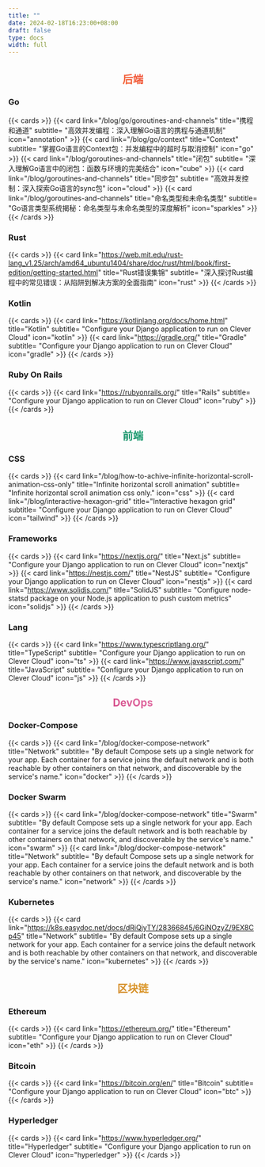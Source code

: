 ```yaml
---
title: ""
date: 2024-02-18T16:23:00+08:00
draft: false
type: docs
width: full
---
```


<!--{{< animation type="sun" >}}-->

<h2 align="center" style="background: linear-gradient(45deg, #ff8a00, #e52e71);font-weight: bolder;background-clip: text;color: transparent;">后端</h2>

### Go
{{< cards >}}
  {{< card link="/blog/go/goroutines-and-channels" title="携程和通道" subtitle= "高效并发编程：深入理解Go语言的携程与通道机制" icon="annotation" >}}
  {{< card link="/blog/go/context" title="Context" subtitle= "掌握Go语言的Context包：并发编程中的超时与取消控制" icon="go" >}}
  {{< card link="/blog/goroutines-and-channels" title="闭包" subtitle= "深入理解Go语言中的闭包：函数与环境的完美结合" icon="cube" >}}
  {{< card link="/blog/goroutines-and-channels" title="同步包" subtitle= "高效并发控制：深入探索Go语言的sync包" icon="cloud" >}}
  {{< card link="/blog/goroutines-and-channels" title="命名类型和未命名类型" subtitle= "Go语言类型系统揭秘：命名类型与未命名类型的深度解析" icon="sparkles" >}}
{{< /cards >}}

### Rust
{{< cards >}}
  {{< card link="https://web.mit.edu/rust-lang_v1.25/arch/amd64_ubuntu1404/share/doc/rust/html/book/first-edition/getting-started.html" title="Rust错误集锦" subtitle= "深入探讨Rust编程中的常见错误：从陷阱到解决方案的全面指南" icon="rust" >}}
{{< /cards >}}

### Kotlin
{{< cards >}}
  {{< card link="https://kotlinlang.org/docs/home.html" title="Kotlin" subtitle= "Configure your Django application to run on Clever Cloud" icon="kotlin" >}}
  {{< card link="https://gradle.org/" title="Gradle" subtitle= "Configure your Django application to run on Clever Cloud" icon="gradle" >}}
{{< /cards >}}
### Ruby On Rails
{{< cards >}}
  {{< card link="https://rubyonrails.org/" title="Rails" subtitle= "Configure your Django application to run on Clever Cloud" icon="ruby" >}}
{{< /cards >}}

<h2 align="center" style="background: linear-gradient(45deg, #065f46, #34d399);font-weight: bolder;background-clip: text;color: transparent;">前端</h2>

### CSS
{{< cards >}}
  {{< card link="/blog/how-to-achive-infinite-horizontal-scroll-animation-css-only" title="Infinite horizontal scroll animation" subtitle= "Infinite horizontal scroll animation css only." icon="css" >}}
  {{< card link="/blog/interactive-hexagon-grid" title="Interactive hexagon grid" subtitle= "Configure your Django application to run on Clever Cloud" icon="tailwind" >}}
{{< /cards >}}

### Frameworks
{{< cards >}}
  {{< card link="https://nextjs.org/" title="Next.js" subtitle= "Configure your Django application to run on Clever Cloud" icon="nextjs" >}}
  {{< card link="https://nestjs.com/" title="NestJS" subtitle= "Configure your Django application to run on Clever Cloud" icon="nestjs" >}}
  {{< card link="https://www.solidjs.com/" title="SolidJS" subtitle= "Configure node-statsd package on your Node.js application to push custom metrics" icon="solidjs" >}}
{{< /cards >}}

### Lang
{{< cards >}}
  {{< card link="https://www.typescriptlang.org/" title="TypeScript" subtitle= "Configure your Django application to run on Clever Cloud" icon="ts" >}}
  {{< card link="https://www.javascript.com/" title="JavaScript" subtitle= "Configure your Django application to run on Clever Cloud" icon="js" >}}
{{< /cards >}}

<h2 align="center" style="background: linear-gradient(45deg, #be185d, #f9a8d4);font-weight: bolder;background-clip: text;color: transparent;">DevOps</h2>

### <a href="https://docs.docker.com/compose/networking/" style="text-decoration:none;">Docker-Compose</a>
{{< cards >}}
  {{< card link="/blog/docker-compose-network" title="Network" subtitle= "By default Compose sets up a single network for your app. Each container for a service joins the default network and is both reachable by other containers on that network, and discoverable by the service's name." icon="docker" >}}
{{< /cards >}}

### <a href="https://docs.docker.com/engine/swarm/" style="text-decoration:none;">Docker Swarm</a> 
{{< cards >}}
  {{< card link="/blog/docker-compose-network" title="Swarm" subtitle= "By default Compose sets up a single network for your app. Each container for a service joins the default network and is both reachable by other containers on that network, and discoverable by the service's name." icon="swarm" >}}
  {{< card link="/blog/docker-compose-network" title="Network" subtitle= "By default Compose sets up a single network for your app. Each container for a service joins the default network and is both reachable by other containers on that network, and discoverable by the service's name." icon="network" >}}
{{< /cards >}}

### Kubernetes
{{< cards >}}
  {{< card link="https://k8s.easydoc.net/docs/dRiQjyTY/28366845/6GiNOzyZ/9EX8Cp45" title="Network" subtitle= "By default Compose sets up a single network for your app. Each container for a service joins the default network and is both reachable by other containers on that network, and discoverable by the service's name." icon="kubernetes" >}}
{{< /cards >}}

<h2 align="center" style="background: linear-gradient(45deg, #b45309, #fcd34d);font-weight: bolder;background-clip: text;color: transparent;">区块链</h2>

### Ethereum
{{< cards >}}
  {{< card link="https://ethereum.org/" title="Ethereum" subtitle= "Configure your Django application to run on Clever Cloud" icon="eth" >}}
{{< /cards >}}

### Bitcoin
{{< cards >}}
  {{< card link="https://bitcoin.org/en/" title="Bitcoin" subtitle= "Configure your Django application to run on Clever Cloud" icon="btc" >}}
{{< /cards >}}

### Hyperledger
{{< cards >}}
  {{< card link="https://www.hyperledger.org/" title="Hyperledger" subtitle= "Configure your Django application to run on Clever Cloud" icon="hyperledger" >}}
{{< /cards >}}
